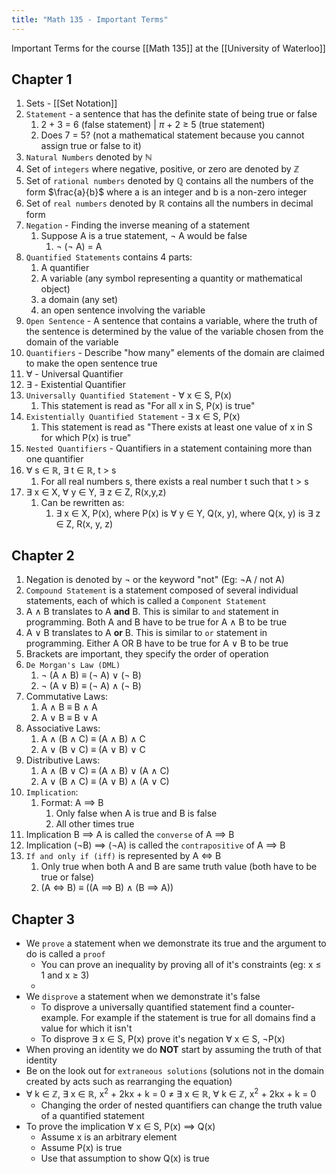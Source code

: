 ```yaml
---
title: "Math 135 - Important Terms"
---
```


Important Terms for the course [[Math 135]] at the [[University of Waterloo]]

## Chapter 1

1. Sets - [[Set Notation]]
2. `Statement` - a sentence that has the definite state of being true or false
	1. 2 + 3 = 6 (false statement) | $\pi$ + 2 $\geq$ 5 (true statement)
	2. Does 7 = 5? (not a mathematical statement because you cannot assign true or false to it)
3. `Natural Numbers` denoted by $\mathbb{N}$ 
4. Set of `integers` where negative, positive, or zero are denoted by $\mathbb{Z}$
5. Set of `rational numbers` denoted by $\mathbb{Q}$ contains all the numbers of the form $\frac{a}{b}$ where a is an integer and b is a non-zero integer
6. Set of `real numbers` denoted by $\mathbb{R}$ contains all the numbers in decimal form
7. `Negation` - Finding the inverse meaning of a statement
	1. Suppose A is a true statement, $\neg$ A would be false
		1. $\neg$ ($\neg$ A) = A
8. `Quantified Statements` contains 4 parts:
	1. A quantifier
	2. A variable (any symbol representing a quantity or mathematical object)
	3. a domain (any set)
	4. an open sentence involving the variable
9. `Open Sentence` - A sentence that contains a variable, where the truth of the sentence is determined by the value of the variable chosen from the domain of the variable
10. `Quantifiers` - Describe "how many" elements of the domain are claimed to make the open sentence true
11. $\forall$ - Universal Quantifier
12. $\exists$ - Existential Quantifier
13. `Universally Quantified Statement` - $\forall$ x $\in$ S, P(x)
	1. This statement is read as "For all x in S, P(x) is true"
14. `Existentially Quantified Statement` - $\exists$ x $\in$ S, P(x)
	1. This statement is read as "There exists at least one value of x in S for which P(x) is true"
15. `Nested Quantifiers` - Quantifiers in a statement containing more than one quantifier
16. $\forall$ s $\in$ $\mathbb{R}$, $\exists$ t $\in$ $\mathbb{R}$, t > s
	1. For all real numbers s, there exists a real number t such that t > s
17. $\exists$ x $\in$ X, $\forall$ y $\in$ Y, $\exists$ z $\in$ Z, R(x,y,z)
	1. Can be rewritten as:
		1. $\exists$ x $\in$ X, P(x), where P(x) is $\forall$ y $\in$ Y, Q(x, y), where Q(x, y) is $\exists$ z $\in$ Z, R(x, y, z)

## Chapter 2

1. Negation is denoted by $\neg$ or the keyword "not" (Eg: $\neg$A / not A)
2. `Compound Statement` is a statement composed of several individual statements, each of which is called a `Component Statement`
3. A $\land$ B translates to A **and** B. This is similar to `and` statement in programming. Both A and B have to be true for A $\land$ B to be true
4. A $\lor$ B translates to A **or** B. This is similar to `or` statement in programming. Either A OR B have to be true for A $\lor$ B to be true
5. Brackets are important, they specify the order of operation
6. `De Morgan's Law (DML)`
	1. $\neg$ (A $\land$ B) $\equiv$ ($\neg$ A) $\lor$ ($\neg$ B)
	2. $\neg$ (A $\lor$ B) $\equiv$ ($\neg$ A) $\land$ ($\neg$ B)
7. Commutative Laws:
	1. A $\land$ B $\equiv$ B $\land$ A
	2. A $\lor$ B $\equiv$ B $\lor$ A
8. Associative Laws:
	1. A $\land$ (B $\land$ C) $\equiv$ (A $\land$ B) $\land$ C
	2. A $\lor$ (B $\lor$ C) $\equiv$ (A $\lor$ B) $\lor$ C
9. Distributive Laws:
	1. A $\land$ (B $\lor$ C) $\equiv$ (A $\land$ B) $\lor$ (A $\land$ C)
	2. A $\lor$ (B $\land$ C) $\equiv$ (A $\lor$ B) $\land$ (A $\lor$ C)
10. `Implication`:
	1. Format: A $\implies$ B
		1. Only false when A is true and B is false
		2. All other times true
11. Implication B $\implies$ A is called the `converse` of A $\implies$ B
12. Implication ($\neg$B) $\implies$ ($\neg$A) is called the `contrapositive` of A $\implies$ B
13. `If and only if (iff)` is represented by A $\iff$ B
	1. Only true when both A and B are same truth value (both have to be true or false)
	2. (A $\iff$ B) $\equiv$ ((A $\implies$ B) $\land$ (B $\implies$ A))

## Chapter 3

- We `prove` a statement when we demonstrate its true and the argument to do is called a `proof`
	- You can prove an inequality by proving all of it's constraints (eg: x $\leq$ 1 and x $\geq$ 3)
	- 
- We `disprove` a statement when we demonstrate it's false
	- To disprove a universally quantified statement find a counter-example. For example if the statement is true for all domains find a value for which it isn't
	- To disprove $\exists$ x $\in$ S, P(x) prove it's negation $\forall$ x $\in$ S, $\neg$P(x)
- When proving an identity we do **NOT** start by assuming the truth of that identity
- Be on the look out for `extraneous solutions` (solutions not in the domain created by acts such as rearranging the equation) 
- $\forall$ k $\in$ $\mathbb{Z}$, $\exists$ x $\in$ $\mathbb{R}$, x$^2$ + 2kx + k = 0 $\neq$ $\exists$ x $\in$ $\mathbb{R}$, $\forall$ k $\in$ $\mathbb{Z}$, x$^2$ + 2kx + k = 0
	- Changing the order of nested quantifiers can change the truth value of a quantified statement
- To prove the implication $\forall$ x $\in$ S, P(x) $\implies$ Q(x)
	- Assume x is an arbitrary element
	- Assume P(x) is true
	- Use that assumption to show Q(x) is true
